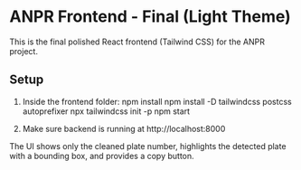 # ANPR Frontend - Final (Light Theme)

This is the final polished React frontend (Tailwind CSS) for the ANPR project.

## Setup

1. Inside the frontend folder:
   npm install
   npm install -D tailwindcss postcss autoprefixer
   npx tailwindcss init -p
   npm start

2. Make sure backend is running at http://localhost:8000

The UI shows only the cleaned plate number, highlights the detected plate with a bounding box, and provides a copy button.

